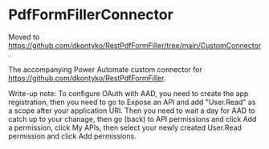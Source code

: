 # PdfFormFillerConnector

Moved to https://github.com/dkontyko/RestPdfFormFiller/tree/main/CustomConnector.

The accompanying Power Automate custom connector for https://github.com/dkontyko/RestPdfFormFiller.


Write-up note: To configure OAuth with AAD, you need to create the app registration, then you need to go to Expose an API and add "User.Read" as a scope after your application URI. Then you need to wait a day for AAD to catch up to your chanage, then go (back) to API permissions and click Add a permission, click My APIs, then select your newly created User.Read permission and click Add permissions.

